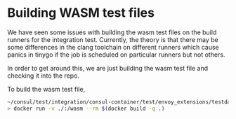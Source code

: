 # Building WASM test files

We have seen some issues with building the wasm test files on the build runners for the integration test. Currently,
the theory is that there may be some differences in the clang toolchain on different runners which cause panics in
tinygo if the job is scheduled on particular runners but not others.

In order to get around this, we are just building the wasm test file and checking it into the repo.

To build the wasm test file, 

```bash
~/consul/test/integration/consul-container/test/envoy_extensions/testdata/wasm_test_files
> docker run -v ./:/wasm --rm $(docker build -q .)
```